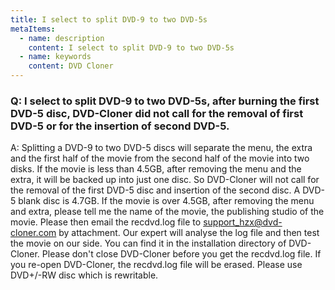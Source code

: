 ```yaml
---
title: I select to split DVD-9 to two DVD-5s
metaItems:
  - name: description
    content: I select to split DVD-9 to two DVD-5s
  - name: keywords
    content: DVD Cloner
---
```


### Q: I select to split DVD-9 to two DVD-5s, after burning the first DVD-5 disc, DVD-Cloner did not call for the removal of first DVD-5 or for the insertion of second DVD-5.

A:
Splitting a DVD-9 to two DVD-5 discs will separate the menu, the extra and the first half of the movie from the second half of the movie into two disks. If the movie is less than 4.5GB, after removing the menu and the extra, it will be backed up into just one disc. So DVD-Cloner will not call for the removal of the first DVD-5 disc and insertion of the second disc. A DVD-5 blank disc is 4.7GB. If the movie is over 4.5GB, after removing the menu and extra, please tell me the name of the movie, the publishing studio of the movie. Please then email the recdvd.log file to support_hzx@dvd-cloner.com by attachment. Our expert will analyse the log file and then test the movie on our side. You can find it in the installation directory of DVD-Cloner. Please don't close DVD-Cloner before you get the recdvd.log file. If you re-open DVD-Cloner, the recdvd.log file will be erased. Please use DVD+/-RW disc which is rewritable.
